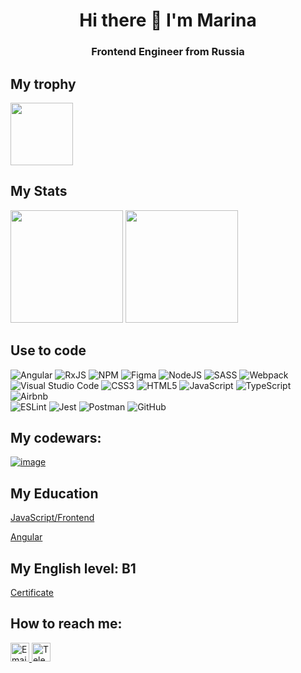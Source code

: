 <h1 align="center"> Hi there 👋 I'm Marina</h1>

<h3 align="center">Frontend Engineer from Russia</h3>

## My trophy
<p>
  <img height="100em" src="https://github-profile-trophy.vercel.app/?username=marigza" />
</p>

## My Stats
<p>
  <img height="180em" src="https://github-readme-stats.vercel.app/api?username=marigza" />
  <img height="180em" src="https://github-readme-stats.vercel.app/api/top-langs/?username=marigza&layout=compact" />
</p>

## Use to code
![Angular](https://img.shields.io/badge/angular-%23DD0031.svg?style=for-the-badge&logo=angular&logoColor=white)
![RxJS](https://img.shields.io/badge/rxjs-%23B7178C.svg?style=for-the-badge&logo=reactivex&logoColor=white)
![NPM](https://img.shields.io/badge/NPM-%23CB3837.svg?style=for-the-badge&logo=npm&logoColor=white)
![Figma](https://img.shields.io/badge/figma-%23F24E1E.svg?style=for-the-badge&logo=figma&logoColor=white)
![NodeJS](https://img.shields.io/badge/node.js-6DA55F?style=for-the-badge&logo=node.js&logoColor=white)
![SASS](https://img.shields.io/badge/SASS-hotpink.svg?style=for-the-badge&logo=SASS&logoColor=white)
![Webpack](https://img.shields.io/badge/webpack-%238DD6F9.svg?style=for-the-badge&logo=webpack&logoColor=black)
<br>
![Visual Studio Code](https://img.shields.io/badge/Visual%20Studio%20Code-0078d7.svg?style=for-the-badge&logo=visual-studio-code&logoColor=white)
![CSS3](https://img.shields.io/badge/css3-%231572B6.svg?style=for-the-badge&logo=css3&logoColor=white)
![HTML5](https://img.shields.io/badge/html5-%23E34F26.svg?style=for-the-badge&logo=html5&logoColor=white)
![JavaScript](https://img.shields.io/badge/javascript-%23323330.svg?style=for-the-badge&logo=javascript&logoColor=%23F7DF1E)
![TypeScript](https://img.shields.io/badge/typescript-%23007ACC.svg?style=for-the-badge&logo=typescript&logoColor=white)
![Airbnb](https://img.shields.io/badge/Airbnb-%23ff5a5f.svg?style=for-the-badge&logo=Airbnb&logoColor=white)
<br>
![ESLint](https://img.shields.io/badge/ESLint-4B3263?style=for-the-badge&logo=eslint&logoColor=white)
![Jest](https://img.shields.io/badge/-jest-%23C21325?style=for-the-badge&logo=jest&logoColor=white)
![Postman](https://img.shields.io/badge/Postman-FF6C37?style=for-the-badge&logo=postman&logoColor=white)
![GitHub](https://img.shields.io/badge/github-%23121011.svg?style=for-the-badge&logo=github&logoColor=white)

## My codewars: 
[![image](https://www.codewars.com/users/marigza/badges/small)](https://www.codewars.com/users/marigza)

## My Education

[JavaScript/Frontend](./assets/mjmma5wr.pdf)

[Angular](./assets/razw5vki.pdf)

## My English level: B1

[Certificate](./assets/EF_SET_Certificate.pdf)

## How to reach me:

<a href="mailto:marigola@mail.ru" target="_blank">
    <img alt="Email" title="Write me on Mail" src="https://img.shields.io/badge/Email-%237289DA.svg?logo=Gmail&logoColor=white" height="30"/>
</a>
<a href="https://t.me/marina_gapeyeva" target="_blank">
    <img alt="Telegram" title="Write me on Telegram" src="https://img.shields.io/badge/Telegram-%237289DA.svg?logo=telegram&logoColor=white" height="30"/>
</a>
<!--
**Marigza/Marigza** is a ✨ _special_ ✨ repository because its `README.md` (this file) appears on your GitHub profile.

Here are some ideas to get you started:

- 🔭 I’m currently working on ...
- 🌱 I’m currently learning ...
- 👯 I’m looking to collaborate on ...
- 🤔 I’m looking for help with ...
- 💬 Ask me about ...
- 📫 How to reach me: ...
- 😄 Pronouns: ...
- ⚡ Fun fact: ...
-->
